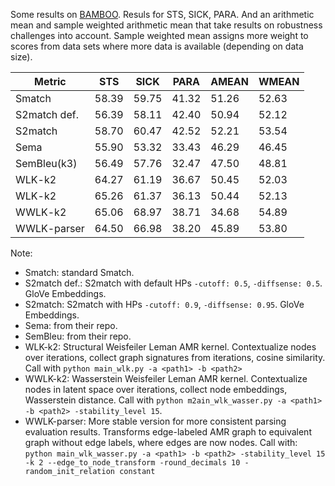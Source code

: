 Some results on [BAMBOO](https://github.com/flipz357/bamboo-amr-benchmark). Resuls for STS, SICK, PARA. And an arithmetic mean and sample weighted arithmetic mean that take results on robustness challenges into account. Sample weighted mean assigns more weight to scores from data sets where more data is available (depending on data size).

| Metric      | STS   | SICK  | PARA  | AMEAN | WMEAN |
|-------------|-------|-------|-------|-------|-------| 
| Smatch      | 58.39 | 59.75 | 41.32 | 51.26 | 52.63 |
| S2match def.| 56.39 | 58.11 | 42.40 | 50.94 | 52.12 |
| S2match     | 58.70 | 60.47 | 42.52 | 52.21 | 53.54 |
| Sema        | 55.90 | 53.32 | 33.43 | 46.29 | 46.45 |
| SemBleu(k3) | 56.49 | 57.76 | 32.47 | 47.50 | 48.81 |
| WLK-k2      | 64.27 | 61.19 | 36.67 | 50.45 | 52.03 |
| WLK-k2      | 65.26 | 61.37 | 36.13 | 50.44 | 52.13 |
| WWLK-k2     | 65.06 | 68.97 | 38.71 | 34.68 | 54.89 |
| WWLK-parser | 64.50 | 66.98 | 38.20 | 45.89 | 53.80 |

Note:

- Smatch: standard Smatch.
- S2match def.: S2match with default HPs `-cutoff: 0.5`, `-diffsense: 0.5`. GloVe Embeddings.
- S2match: S2match with HPs `-cutoff: 0.9`, `-diffsense: 0.95`. GloVe Embeddings.
- Sema: from their repo.
- SemBleu: from their repo.
- WLK-k2: Structural Weisfeiler Leman AMR kernel. Contextualize nodes over iterations, collect graph signatures from iterations, cosine similarity. Call with `python main_wlk.py -a <path1> -b <path2>`
- WWLK-k2: Wasserstein Weisfeiler Leman AMR kernel. Contextualize nodes in latent space over iterations, collect node embeddings, Wasserstein distance. Call with `python m2ain_wlk_wasser.py -a <path1> -b <path2> -stability_level 15`.
- WWLK-parser: More stable version for more consistent parsing evaluation results. Transforms edge-labeled AMR graph to equivalent graph without edge labels, where edges are now nodes. Call with: `python main_wlk_wasser.py -a <path1> -b <path2> -stability_level 15 -k 2 --edge_to_node_transform -round_decimals 10 -random_init_relation constant`


